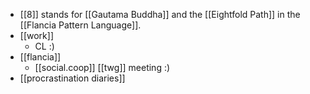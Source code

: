 - [[8]] stands for [[Gautama Buddha]] and the [[Eightfold Path]] in the [[Flancia Pattern Language]].
- [[work]]
  - CL :)
- [[flancia]]
  - [[social.coop]] [[twg]] meeting :)
- [[procrastination diaries]]
